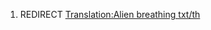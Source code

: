 1.  REDIRECT [Translation:Alien breathing
    txt/th](Translation:Alien_breathing_txt/th "wikilink")